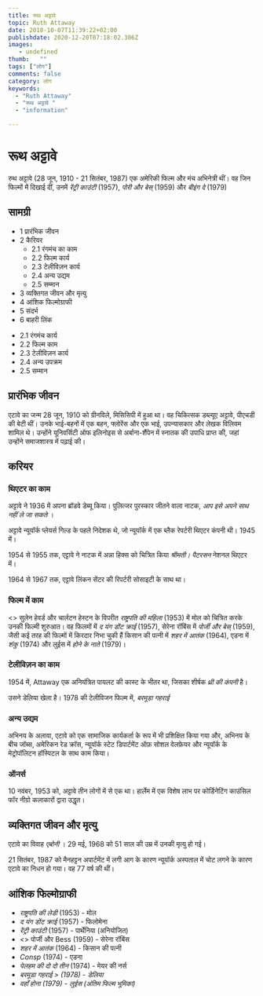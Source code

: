 ```yaml
---
title: रूथ अट्टावे 
topic: Ruth Attaway
date: 2018-10-07T11:39:22+02:00
publishdate: 2020-12-20T07:18:02.306Z
images: 
   - undefined
thumb:   ""
tags: ["लोग"]
comments: false
category: लोग
keywords: 
  - "Ruth Attaway"
  - "रूथ अट्टावे "
  - "information"

---
```

<h1> रूथ अट्टावे </h1> <p> रुथ अट्टावे (28 जून, 1910 - 21 सितंबर, 1987) एक अमेरिकी फिल्म और मंच अभिनेत्री थीं। वह जिन फिल्मों में दिखाई दीं, उनमें <i> रेंट्री काउंटी </i> (1957), <i> पोरी और बेस् </i> (1959) और <i> बीइंग दे </i> (1979) </p हैं। > <h2> सामग्री </h2> <ul> <li> 1 प्रारंभिक जीवन </li> <li> 2 कैरियर <ul> <li> 2.1 रंगमंच का काम </li> <li> 2.2 फिल्म कार्य </li> <li> 2.3 टेलीविज़न कार्य </li> <li> 2.4 अन्य उद्यम </li> <li> 2.5 सम्मान </li> </ul> </li> <li> 3 व्यक्तिगत जीवन और मृत्यु </li> <li> 4 आंशिक फिल्मोग्राफी </li> <li> 5 संदर्भ </li> <li> 6 बाहरी लिंक </li> </ul> <ul> <li> 2.1 रंगमंच कार्य </li> <li> 2.2 फिल्म काम </li> <li> 2.3 टेलीविज़न कार्य </li> <li> 2.4 अन्य उपक्रम </li> <li> 2.5 सम्मान </li> </ul> <h2> प्रारंभिक जीवन </h2> <p> एटावे का जन्म 28 जून, 1910 को ग्रीनविले, मिसिसिपी में हुआ था। वह चिकित्सक डब्ल्यूए अट्टावे, पीएचडी की बेटी थीं। उनके भाई-बहनों में एक बहन, फ्लोरेंस और एक भाई, उपन्यासकार और लेखक विलियम शामिल थे। उन्होंने यूनिवर्सिटी ऑफ इलिनोइस से अर्बाना-शैंपेन में स्नातक की उपाधि प्राप्त की, जहां उन्होंने समाजशास्त्र में पढ़ाई की। </p> <h2> करियर </h2> <h3> थिएटर का काम </h3> <p> अट्टावे ने 1936 में अपना ब्रॉडवे डेब्यू किया। पुलित्जर पुरस्कार जीतने वाला नाटक, <i> आप इसे अपने साथ नहीं ले जा सकते </i>। </p> <p> अट्टावे न्यूयॉर्क प्लेयर्स गिल्ड के पहले निदेशक थे, जो न्यूयॉर्क में एक ब्लैक रेपर्टरी थिएटर कंपनी थी। 1945 में। </p> <p> 1954 से 1955 तक, एट्टावे ने नाटक में अन्ना हिक्स को चित्रित किया <i> श्रीमती। पैटरसन </i> नेशनल थिएटर में। </p> <p> 1964 से 1967 तक, एट्टावे लिंकन सेंटर की रिपर्टरी सोसाइटी के साथ था। </p> <h3> फिल्म में काम </h3> <> सुलेन हेवर्ड और चार्लटन हेस्टन के विपरीत <i> राष्ट्रपति की महिला </i> (1953) में मोल को चित्रित करके उनकी फिल्मी शुरुआत। वह फिलमों में <i> द यंग डोंट क्राई </i> (1957), सेरेना रॉबिंस में <i> पोर्जी और बेस् </i> (1959), जैसी कई तरह की फिल्मों में किरदार निभा चुकी हैं किसान की पत्नी में <i> शहर में आतंक </i> (1964), एडना में <i> शंकु </i> (1974) और लुईस में <i> होने के नाते </i> (1979)। </p> <h3> टेलीविज़न का काम </h3> <p> 1954 में, Attaway एक अनियंत्रित पायलट की कास्ट के भीतर था, जिसका शीर्षक <i> थ्री की कंपनी </i> है। </p> <p> उसने डेलिया खेला है। 1978 की टेलीविजन फिल्म में, <i> बरमूडा गहराई </i> </p> <h3> अन्य उद्यम </h3> <p> अभिनय के अलावा, एटावे को एक सामाजिक कार्यकर्ता के रूप में भी प्रशिक्षित किया गया और, अभिनय के बीच जॉब्स, अमेरिकन रेड क्रॉस, न्यूयॉर्क स्टेट डिपार्टमेंट ऑफ़ सोशल वेलफ़ेयर और न्यूयॉर्क के मेट्रोपॉलिटन हॉस्पिटल के साथ काम किया। </p> <h3> ऑनर्स </h3> <p> 10 नवंबर, 1953 को, अट्टावे तीन लोगों में से एक था। हार्लेम में एक विशेष लाभ पर कोर्डिनेटिंग काउंसिल फॉर नीग्रो कलाकारों द्वारा उद्धृत। </p> <h2> व्यक्तिगत जीवन और मृत्यु </h2> <p> एटावे का विवाह <i> एबोनी </i के संपादक एलन मॉरिसन से हुआ था। >। 29 मई, 1968 को 51 साल की उम्र में उनकी मृत्यु हो गई। </p> <p> 21 सितंबर, 1987 को मैनहट्टन अपार्टमेंट में लगी आग के कारण न्यूयॉर्क अस्पताल में चोट लगने के कारण एटावे का निधन हो गया। वह 77 वर्ष की थीं। </p> <h2> आंशिक फिल्मोग्राफी </h2> <ul> <li> <i> राष्ट्रपति की लेडी </i> (1953) - मोल </li> <li> <i> द यंग डोंट क्राई </i> (1957) - फिलोमेना </li> <li> <i> रेंट्री काउंटी </i> (1957) - पार्थेनिया (अनियोजित) </li> <li> <> पोर्जी और Bess </i> (1959) - सेरेना रॉबिंस </li> <li> <i> शहर में आतंक </i> (1964) - किसान की पत्नी </li> <li> <i> Consp </i > (1974) - एडना </li> <li> <i> पेलहम की दो दो तीन </i> (1974) - मेयर की नर्स </li> <li> <i> बरमूडा गहराई </>> (1978) - डेलिया </li> <li> <i> वहाँ होना </i> (1979) - लुईस (अंतिम फिल्म भूमिका) </li> </ul> 
